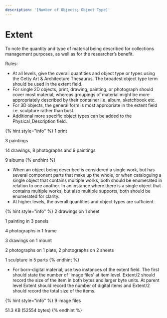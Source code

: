 ```yaml
---
description: '[Number of Objects; Object Type]'
---
```


# Extent

To note the quantity and type of material being described for collections management purposes, as well as for the researcher’s benefit.

Rules:

* At all levels, give the overall quantities and object type or types using the Getty Art & Architecture Thesaurus. The broadest object type term should be used in the extent field.
* For single 2D objects, print, drawing, painting, or photograph should cover most material, whereas groupings of material might be more appropriately described by their container i.e. album, sketchbook etc.
* For 3D objects, the general form is most appropriate in the extent field i.e. sculpture rather than bust.
* Additional more specific object types can be added to the Physical\_Description field.

{% hint style="info" %}
1 print

3 paintings

14 drawings, 8 photographs and 9 paintings

9 albums
{% endhint %}

* When an object being described is considered a single work, but has several component parts that make up the whole, or when cataloguing a single object that contains multiple works, both should be enumerated in relation to one another. In an instance where there is a single object that contains multiple works, but also multiple supports, both should be enumerated for clarity.
* At higher levels, the overall quantities and object types are sufficient.

{% hint style="info" %}
2 drawings on 1 sheet

1 painting in 3 panels

4 photographs in 1 frame

3 drawings on 1 mount

2 photographs on 1 plate, 2 photographs on 2 sheets

1 sculpture in 5 parts
{% endhint %}

* For born-digital material, use two instances of the extent field. The first should state the number of 'image files' at item level. Extent/2 should record the size of the item in both bytes and larger byte units. At parent level Extent should record the number of digital items and Extent/2 should record the total size of the items.

{% hint style="info" %}
9 image files

51.3 KB (52554 bytes)
{% endhint %}
